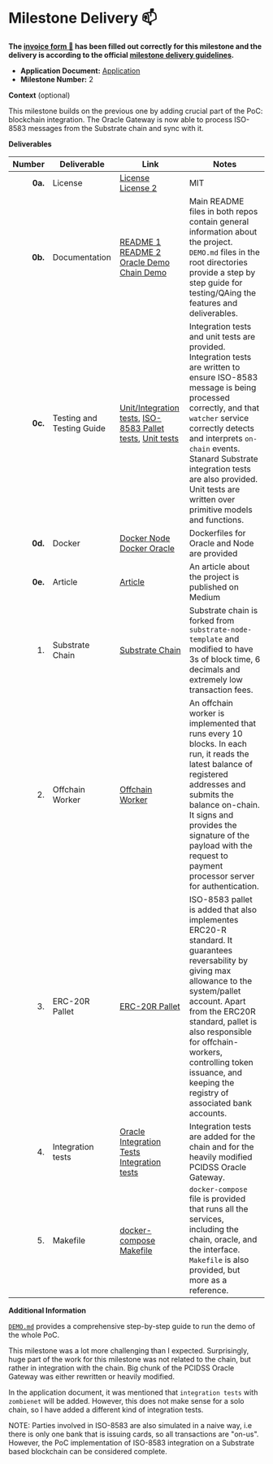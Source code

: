 # Milestone Delivery :mailbox:

**The [invoice form :pencil:](https://docs.google.com/forms/d/e/1FAIpQLSfmNYaoCgrxyhzgoKQ0ynQvnNRoTmgApz9NrMp-hd8mhIiO0A/viewform) has been filled out correctly for this milestone and the delivery is according to the official [milestone delivery guidelines](https://github.com/w3f/Grants-Program/blob/master/docs/Support%20Docs/milestone-deliverables-guidelines.md).**  

* **Application Document:** [Application](https://github.com/w3f/Grants-Program/blob/master/applications/ISO-8583-implementation.md)
* **Milestone Number:** 2

**Context** (optional)

This milestone builds on the previous one by adding crucial part of the PoC: blockchain integration. The Oracle Gateway is now able to process ISO-8583 messages from the Substrate chain and sync with it.

**Deliverables**

| Number | Deliverable | Link | Notes |
| -----: | ----------- | ------------- | ----- |
| **0a.** | License | [License](https://github.com/subclone/payment-processor/blob/main/LICENSE) [License 2](https://github.com/subclone/iso8583-chain/blob/main/LICENSE) | MIT |
| **0b.** | Documentation | [README 1](https://github.com/subclone/payment-processor/tree/main) [README 2](https://github.com/subclone/iso8583-chain/blob/main/README.md) [Oracle Demo](https://github.com/subclone/payment-processor/blob/main/DEMO.md) [Chain Demo](https://github.com/subclone/iso8583-chain/blob/main/DEMO.md) | Main README files in both repos contain general information about the project. `DEMO.md` files in the root directories provide a step by step guide for testing/QAing the features and deliverables. |
| **0c.** | Testing and Testing Guide | [Unit/Integration tests](https://github.com/subclone/payment-processor/tree/main/pcidss/oracle/src/tests), [ISO-8583 Pallet tests](https://github.com/subclone/iso8583-chain/blob/main/pallets/iso-8583/src/tests.rs), [Unit tests](https://github.com/subclone/payment-processor/blob/main/pcidss/core/src/bank_account/models.rs#L149) | Integration tests and unit tests are provided. Integration tests are written to ensure ISO-8583 message is being processed correctly, and that `watcher` service correctly detects and interprets `on-chain` events. Stanard Substrate integration tests are also provided. Unit tests are written over primitive models and functions. |
| **0d.** | Docker | [Docker Node](https://github.com/subclone/iso8583-chain/blob/main/Dockerfile) [Docker Oracle](https://github.com/subclone/payment-processor/blob/main/pcidss/Dockerfile) | Dockerfiles for Oracle and Node are provided |
| **0e.** | Article | [Article](https://medium.com/@subclone/iso-8583-substrate-integration-poc-a9d4cb0ad17b) | An article about the project is published on Medium |
| 1. | Substrate Chain| [Substrate Chain](https://github.com/subclone/iso8583-chain) | Substrate chain is forked from `substrate-node-template` and modified to have 3s of block time, 6 decimals and extremely low transaction fees. |
| 2. | Offchain Worker | [Offchain Worker](https://github.com/subclone/iso8583-chain/blob/main/pallets/iso-8583/src/lib.rs#L472) | An offchain worker is implemented that runs every 10 blocks. In each run, it reads the latest balance of registered addresses and submits the balance on-chain. It signs and provides the signature of the payload with the request to payment processor server for authentication. |
| 3. | ERC-20R Pallet| [ERC-20R Pallet](https://github.com/subclone/iso8583-chain/tree/main/pallets/iso-8583) | ISO-8583 pallet is added that also implementes ERC20-R standard. It guarantees reversability by giving max allowance to the system/pallet account. Apart from the ERC20R standard, pallet is also responsible for offchain-workers, controlling token issuance, and keeping the registry of associated bank accounts. |
| 4. | Integration tests | [Oracle Integration Tests](https://github.com/subclone/payment-processor/tree/main/pcidss/e2e-tests) [Integration tests](https://github.com/subclone/iso8583-chain) | Integration tests are added for the chain and for the heavily modified PCIDSS Oracle Gateway. |
| 5. | Makefile | [docker-compose](https://github.com/subclone/payment-processor/blob/main/docker-compose.yaml) [Makefile](https://github.com/subclone/payment-processor/blob/main/pcidss/Makefile) | `docker-compose` file is provided that runs all the services, including the chain, oracle, and the interface. `Makefile` is also provided, but more as a reference. |

**Additional Information**

[`DEMO.md`](https://github.com/subclone/payment-processor/blob/main/DEMO.md) provides a comprehensive step-by-step guide to run the demo of the whole PoC.

This milestone was a lot more challenging than I expected. Surprisingly, huge part of the work for this milestone was not related to the chain, but rather in integration with the chain. Big chunk of the PCIDSS Oracle Gateway was either rewritten or heavily modified.

In the application document, it was mentioned that `integration tests` with `zombienet` will be added. However, this does not make sense for a solo chain, so I have added a different kind of integration tests.

NOTE: Parties involved in ISO-8583 are also simulated in a naive way, i.e there is only one bank that is issuing cards, so all transactions are "on-us". However, the PoC implementation of ISO-8583 integration on a Substrate based blockchain can be considered complete.
